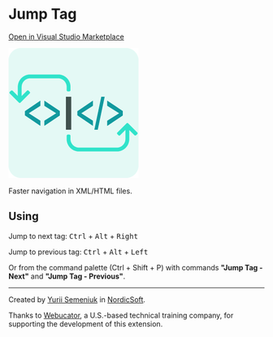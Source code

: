 # Jump Tag

[Open in Visual Studio Marketplace](https://marketplace.visualstudio.com/items?itemName=ysemeniuk.jump-tag)

![Logo](img/logo.png)

Faster navigation in XML/HTML files.

## Using

Jump to next tag: <kbd>Ctrl</kbd> + <kbd>Alt</kbd> + <kbd>Right</kbd> 

Jump to previous tag: <kbd>Ctrl</kbd> + <kbd>Alt</kbd> + <kbd>Left</kbd> 

Or from the command palette (Ctrl + Shift + P) with commands **"Jump Tag - Next"** and  **"Jump Tag - Previous"**. 

-----

Created by [Yurii Semeniuk](http://ysemeniuk.com) in [NordicSoft](https://nordicsoft.net).

Thanks to [Webucator](https://www.webucator.com), a U.S.-based technical training company, for supporting the development of this extension.